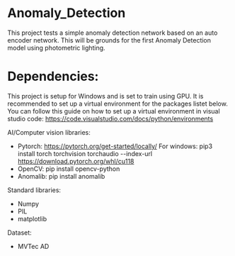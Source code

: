 # Anomaly_Detection
This project tests a simple anomaly detection network based on an auto encoder network. This will be grounds for the first Anomaly Detection model using photometric lighting.


# Dependencies:
This project is setup for Windows and is set to train using GPU. It is recommended to set up a virtual environment for the packages listet below.
You can follow this guide on how to set up a virtual environment in visual studio code: https://code.visualstudio.com/docs/python/environments

AI/Computer vision libraries:
- Pytorch: https://pytorch.org/get-started/locally/
  For windows: pip3 install torch torchvision torchaudio --index-url https://download.pytorch.org/whl/cu118
- OpenCV: pip install opencv-python
- Anomalib: pip install anomalib

Standard libraries:
- Numpy
- PIL
- matplotlib

Dataset:
- MVTec AD
